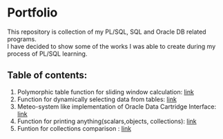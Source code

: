 # Portfolio

This repository is collection of my PL/SQL, SQL and Oracle DB related programs.  
I have decided to show some of the works I was able to create during my process of PL/SQL learning.

## Table of contents:

  1. Polymorphic table function for sliding window calculation: [link](https://github.com/PiotrBelniak/Polymorphic-Table-Function-Window-Calculation)  
  2. Function for dynamically selecting data from tables: [link](https://github.com/PiotrBelniak/Dynamic-selection-function)  
  3. Meteo-system like implementation of Oracle Data Cartridge Interface: [link](https://github.com/PiotrBelniak/example-of-ODCI-implementaton) 
  4. Function for printing anything(scalars,objects, collections): [link](https://github.com/PiotrBelniak/Printer-function) 
  5. Funtion for collections comparison : [link](https://github.com/PiotrBelniak/Collection-comparing-function)  
  
